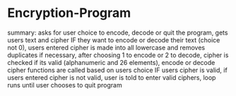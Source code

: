 # Encryption-Program

summary: asks for user choice to encode, decode or quit the program, 
        gets users text and cipher IF they want to encode or decode their text (choice not 0), 
        users entered cipher is made into all lowercase and removes duplicates if necessary,
        after choosing 1 to encode or 2 to decode, cipher is checked if its valid (alphanumeric and 26 elements),
        encode or decode cipher functions are called based on users choice IF users cipher is valid, 
        if users entered cipher is not valid, user is told to enter valid ciphers,
        loop runs until user chooses to quit program 
